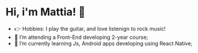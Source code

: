 # Hi, i'm Mattia! 👋

- 👉 Hobbies: I play the guitar, and love listenign to rock music!
- 🔭 I’m attending a Front-End developing 2-year course;
- 🌱 I’m currently learning Js, Android apps developing using React Native;


